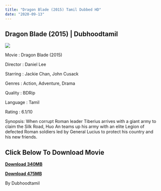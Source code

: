 ```yaml
---
title: "Dragon Blade (2015) Tamil Dubbed HD"
date: "2020-09-13"
---
```


## Dragon Blade (2015) | Dubhoodtamil 

[![](https://1.bp.blogspot.com/-LAt5Y2L1G8o/X15CK4LBEqI/AAAAAAAACbs/GzLoaFxnGgEPn4pT5tIXpuV4UNy_2e3XQCNcBGAsYHQ/w350-h500/dblade-pkposter-gallery.jpg)](https://1.bp.blogspot.com/-LAt5Y2L1G8o/X15CK4LBEqI/AAAAAAAACbs/GzLoaFxnGgEPn4pT5tIXpuV4UNy_2e3XQCNcBGAsYHQ/s2048/dblade-pkposter-gallery.jpg)

Movie : Dragon Blade (2015) 

Director : Daniel Lee 

Starring : Jackie Chan, John Cusack 

Genres : Action, Adventure, Drama 

Quality : BDRip 

Language : Tamil 

Rating : 6.1/10

Synopsis: When corrupt Roman leader Tiberius arrives with a giant army to claim the Silk Road, Huo An teams up his army with an elite Legion of defected Roman soldiers led by General Lucius to protect his country and his new friends.

## **Click Below To Download Movie**

**[Download 340MB](https://oncehelp.com/toy-story-1)**

**[Download 475MB](https://oncehelp.com/dragon-blade-1)**

By Dubhoodtamil
